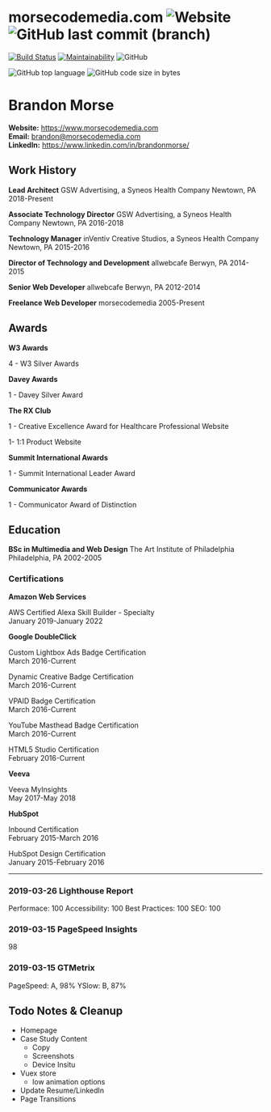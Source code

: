 # morsecodemedia.com ![Website](https://img.shields.io/website/https/morsecodemedia.com.svg) ![GitHub last commit (branch)](https://img.shields.io/github/last-commit/morsecodemedia/morsecodemedia/master.svg)

[![Build Status](https://travis-ci.com/morsecodemedia/morsecodemedia.svg?branch=master)](https://travis-ci.com/morsecodemedia/morsecodemedia) [![Maintainability](https://api.codeclimate.com/v1/badges/696dcda43da5eec4c967/maintainability)](https://codeclimate.com/github/morsecodemedia/morsecodemedia/maintainability) ![GitHub](https://img.shields.io/github/license/morsecodemedia/morsecodemedia.svg?color=green&label=license)

![GitHub top language](https://img.shields.io/github/languages/top/morsecodemedia/morsecodemedia.svg) ![GitHub code size in bytes](https://img.shields.io/github/languages/code-size/morsecodemedia/morsecodemedia.svg)

# Brandon Morse
**Website:** https://www.morsecodemedia.com    
**Email:** brandon@morsecodemedia.com   
**LinkedIn:** https://www.linkedin.com/in/brandonmorse/   

## Work History
**Lead Architect**
GSW Advertising, a Syneos Health Company
Newtown, PA 2018-Present

**Associate Technology Director**
GSW Advertising, a Syneos Health Company
Newtown, PA 2016-2018

**Technology Manager**
inVentiv Creative Studios, a Syneos Health Company
Newtown, PA 2015-2016

**Director of Technology and Development**
allwebcafe
Berwyn, PA 2014-2015

**Senior Web Developer**
allwebcafe
Berwyn, PA 2012-2014

**Freelance Web Developer**
morsecodemedia
2005-Present

## Awards
**W3 Awards**

4 - W3 Silver Awards

**Davey Awards**

1 - Davey Silver Award

**The RX Club**

1 - Creative Excellence Award for Healthcare Professional Website

1- 1:1 Product Website

**Summit International Awards**

1 - Summit International Leader Award

**Communicator Awards**

1 - Communicator Award of Distinction

## Education
**BSc in Multimedia and Web Design**
The Art Institute of Philadelphia
Philadelphia, PA 2002-2005

### Certifications
**Amazon Web Services**

AWS Certified Alexa Skill Builder - Specialty  
January 2019-January 2022

**Google DoubleClick**

Custom Lightbox Ads Badge Certification  
March 2016-Current

Dynamic Creative Badge Certification  
March 2016-Current

VPAID Badge Certification  
March 2016-Current

YouTube Masthead Badge Certification  
March 2016-Current

HTML5 Studio Certification  
February 2016-Current

**Veeva**

Veeva MyInsights  
May 2017-May 2018

**HubSpot**

Inbound Certification  
February 2015-March 2016

HubSpot Design Certification  
January 2015-February 2016

----

### 2019-03-26 Lighthouse Report
Performace: 100
Accessibility: 100
Best Practices: 100
SEO: 100

### 2019-03-15 PageSpeed Insights
98

### 2019-03-15 GTMetrix
PageSpeed: A, 98%
YSlow: B, 87%

## Todo Notes & Cleanup
- Homepage
- Case Study Content
  - Copy
  - Screenshots
  - Device Insitu
- Vuex store
  - low animation options
- Update Resume/LinkedIn
- Page Transitions
